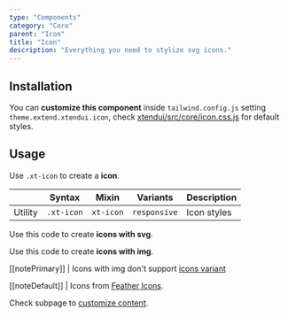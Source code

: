 ```yaml
---
type: "Components"
category: "Core"
parent: "Icon"
title: "Icon"
description: "Everything you need to stylize svg icons."
---
```


## Installation

You can **customize this component** inside `tailwind.config.js` setting `theme.extend.xtendui.icon`, check [xtendui/src/core/icon.css.js](https://github.com/minimit/xtendui/blob/beta/src/core/icon.css.js) for default styles.

## Usage

Use `.xt-icon` to create a **icon**.

<div class="xt-overflow-sub overflow-y-hidden overflow-x-scroll my-4 xt-my-auto w-full">

|                      | Syntax                          | Mixin            | Variants               | Description                   |
| ----------------------- | ----------------------------------------- | -----------------------------| ----------------------------- | ----------------------------- |
| Utility                  | `.xt-icon`                     | `xt-icon`                | `responsive`                | Icon styles            |

</div>

Use this code to create **icons with svg**.

<demo>
  <demoinline src="vanilla/components/core/icon/usage">
  </demoinline>
</demo>

Use this code to create **icons with img**.

<demo>
  <demoinline src="vanilla/components/core/icon/usage-img">
  </demoinline>
</demo>

[[notePrimary]]
| Icons with img don't support [icons variant](/components/core/icon/content#variant)

[[noteDefault]]
| Icons from [Feather Icons](https://feathericons.com).

Check subpage to [customize content](/components/core/icon/content).
